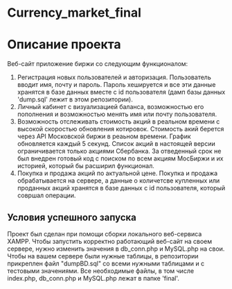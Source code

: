 # Currency_market_final

Описание проекта
=====================
Веб-сайт приложение биржи со следующим функционалом:
1. Регистрация новых пользователей и авторизация. Пользователь вводит имя, почту и пароль. Пароль хешируется и все эти данные хранятся в базе данных вместе с id пользователя (дамп базы данных 'dump.sql' лежит в этом репозитории).
2. Личный кабинет с визуализацией баланса, возможностью его пополнения и возможностью менять имя или почту пользователя.
3. Возможность отслеживать стоимость акций в реальном времени с высокой скоростью обновления котировок. Стоимость акий берется через API Московской биржи в реаьном времени. График обновляется каждый 5 секунд. Список акций в настоящей версии ограничивается только акциями Сбербанка. За отведенный срок не был внедрен готовый код с поиском по всем акциям МосБиржи и их историей, который бы расширил функционал.
4. Покупка и продажа акций по актуальной цене. Покупка и продажа обрабатывается на сервере, а данные о количетсве купленных или проданных акций хранятся в базе данных с id пользователя, который совршал операции.

Условия успешного запуска
-----------------------------------
Проект был сделан при помощи сборки локального веб-сервиса XAMPP. Чтобы запустить корректно работающий веб-сайт на своем сервере, нужно изменить значения в db_conn.php и MySQL.php на свои. Чтобы на вашем сервере были нужные таблицы, в репозитории прикреплен файл "dumpBD.sql" со всеми нужными таблицами и с тестовыми значениями.
Все необходимые файлы, в том числе index.php, db_conn.php и MySQL.php лежат в папке 'final'.
